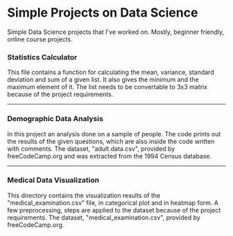 # Simple Projects on Data Science
Simple Data Science projects that I've worked on. Mostly, beginner friendly, online course projects.


### Statistics Calculator
This file contains a function for calculating the mean, variance, standard deviation and sum of a given list. 
It also gives the minimum and the maximum element of it. The list needs to be convertable to 3x3 matrix because of the project requirements.

------------------------------

### Demographic Data Analysis
In this project an analysis done on a sample of people. The code prints out the results of the given questions, which are also inside the code written with comments.
The dataset, "adult.data.csv", provided by freeCodeCamp.org and was extracted from the 1994 Census database.

------------------------------

### Medical Data Visualization
This directory contains the visualization results of the "medical_examination.csv" file, in categorical plot and in heatmap form. A few preprocessing,
steps are applied to the dataset because of the project requirements.
The dataset, "medical_examination.csv", provided by freeCodeCamp.org.
